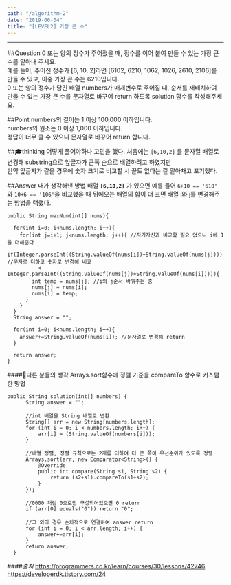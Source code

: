 ```yaml
---
path: "/algorithm-2"
date: "2019-06-04"
title: "[LEVEL2] 가장 큰 수"
---
```

---
##Question
0 또는 양의 정수가 주어졌을 때, 정수를 이어 붙여 만들 수 있는 가장 큰 수를 알아내 주세요.  
예를 들어, 주어진 정수가 [6, 10, 2]라면 [6102, 6210, 1062, 1026, 2610, 2106]를 만들 수 있고, 이중 가장 큰 수는 6210입니다.  
0 또는 양의 정수가 담긴 배열 numbers가 매개변수로 주어질 때, 순서를 재배치하여 만들 수 있는 가장 큰 수를 문자열로 바꾸어 return 하도록 solution 함수를 작성해주세요.

##Point
numbers의 길이는 1 이상 100,000 이하입니다.  
numbers의 원소는 0 이상 1,000 이하입니다.  
정답이 너무 클 수 있으니 문자열로 바꾸어 return 합니다.  

##🎓thinking
어떻게 풀어야하나 고민을 했다. 처음에는  `[6,10,2]`  를 문자열 배열로 변경해 substring으로 앞글자가 큰쪽 순으로 배열하려고 하였지만  
만약 앞글자가 같을 경우에 숫자 크기로 비교할 시 끝도 없다는 걸 알아채고 포기했다.  

##Answer
내가 생각해낸 방법
배열 __`[6,10,2]`__  가 있으면 예를 들어 `6+10 == '610'`  와  `10+6 == '106'`을 비교했을 때 뒤에오는 배열의 합이 더 크면 배열 i와 j를 변경해주는 방법을 택했다.
```
public String maxNum(int[] nums){

  for(int i=0; i<nums.length; i++){
    for(int j=i+1; j<nums.length; j++){ //자기자신과 비교할 필요 없으니 i에 1을 더해준다
      if(Integer.parseInt((String.valueOf(nums[i])+String.valueOf(nums[j]))) //문자로 더하고 숫자로 변경해 비교
          < Integer.parseInt((String.valueOf(nums[j])+String.valueOf(nums[i])))){
        int temp = nums[j]; //i와 j순서 바꿔주는 중
        nums[j] = nums[i];
        nums[i] = temp;
      }
    }
  }
  String answer = "";

  for(int i=0; i<nums.length; i++){
    answer+=String.valueOf(nums[i]); //문자열로 변경해 return
  }

  return answer;
}

```

####💫다른 분들의 생각
Arrays.sort함수에 정렬 기준을 compareTo 함수로 커스텀한 방법
```
public String solution(int[] numbers) {
      String answer = "";

      //int 배열을 String 배열로 변환
      String[] arr = new String[numbers.length];
      for (int i = 0; i < numbers.length; i++) {
          arr[i] = (String.valueOf(numbers[i]));
      }

      //배열 정렬, 정렬 규칙으로는 2개를 더하여 더 큰 쪽이 우선순위가 있도록 정렬
      Arrays.sort(arr, new Comparator<String>() {
          @Override
          public int compare(String s1, String s2) {
              return (s2+s1).compareTo(s1+s2);
          }
      });

      //0000 처럼 0으로만 구성되어있으면 0 return
      if (arr[0].equals("0")) return "0";

      //그 외의 경우 순차적으로 연결하여 answer return
      for (int i = 0; i < arr.length; i++) {
          answer+=arr[i];
      }
      return answer;
  }
```

####_출처_
https://programmers.co.kr/learn/courses/30/lessons/42746  
https://developerdk.tistory.com/24
